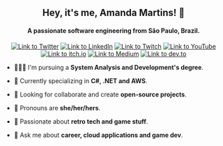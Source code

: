 <h2 align="center">Hey, it's me, Amanda Martins! 👋</h2>
<h4 align="center">A passionate software engineering from São Paulo, Brazil.</h4>

<p align="center"> 
 <a href="https://twitter.com/mandysdev" target="blank"><img src="https://img.shields.io/badge/Twitter-1DA1F2?style=for-the-badge&logo=twitter&logoColor=white" alt="Link to Twitter"></a> 
 <a href="https://linkedin.com/in/mandysdev" target="blank"><img src="https://img.shields.io/badge/LinkedIn-0077B5?style=for-the-badge&logo=linkedin&logoColor=white" alt="Link to LinkedIn"></a> 
 <a href="https://twitch.com/mandysdev" target="blank"><img src="https://img.shields.io/badge/Twitch-9146FF?style=for-the-badge&logo=twitch&logoColor=white" alt="Link to Twitch"></a>
 <a href="https://www.youtube.com/channel/UC5siI335fbxWCQtiHJ9-dhQ" target="blank"><img src="https://img.shields.io/badge/YouTube-FF0000?style=for-the-badge&logo=youtube&logoColor=white" alt="Link to YouTube"></a>
 <a href="https://mandys.itch.io/" target="blank"><img src="https://img.shields.io/badge/Itch.io-FA5C5C?style=for-the-badge&logo=itchdotio&logoColor=white" alt="Link to itch.io"></a>
 <a href="https://medium.com/@MandysDev" target="blank"><img src="https://img.shields.io/badge/Medium-12100E?style=for-the-badge&logo=medium&logoColor=white" alt="Link to Medium"></a> 
 <a href="https://dev.to/mandysdev" target="blank"><img src="https://img.shields.io/badge/dev.to-0A0A0A?style=for-the-badge&logo=devdotto&logoColor=white" alt="Link to dev.to"></a>
</p>

- 👩🏻‍🎓 I'm pursuing a **System Analysis and Development's degree**.

- 🌱 Currently specializing in **C#, .NET and AWS**.

- 🤝 Looking for collaborate and create **open-source projects**.

- 📢 Pronouns are **she/her/hers**.

- 💾 Passionate about **retro tech and game stuff**.

- 💬 Ask me about **career, cloud applications and game dev**.

